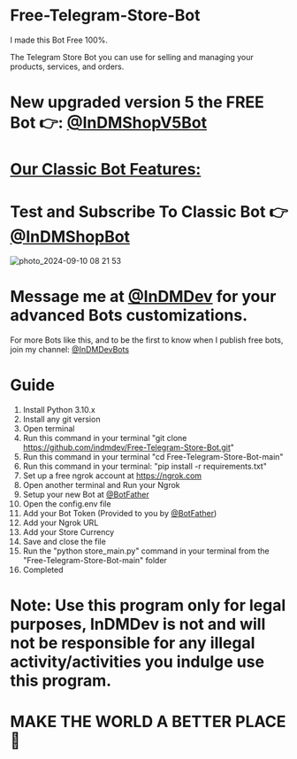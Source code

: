 # Free-Telegram-Store-Bot
I made this Bot Free 100%.

The Telegram Store Bot you can use for selling and managing your products, services, and orders.


# New upgraded version 5 the FREE Bot 👉: [@InDMShopV5Bot](https://t.me/inDMShopV5Bot)

# [Our Classic Bot Features:](https://github.com/indmdev/indmshopbot?tab=readme-ov-file#sellers-store-control-panel)

# Test and Subscribe To Classic Bot 👉 [@InDMShopBot](https://t.me/InDMShopBot)

![photo_2024-09-10 08 21 53](https://github.com/user-attachments/assets/3e5a2c25-3e6b-4b02-a975-2f671940e7f9)


# Message me at [@InDMDev](https://t.me/InDMDev) for your advanced Bots customizations.


For more Bots like this, and to be the first to know when I publish free bots, join my channel: [@InDMDevBots](https://t.me/InDMDevBots)


# Guide
1. Install Python 3.10.x
2. Install any git version
3. Open terminal
4. Run this command in your terminal "git clone https://github.com/indmdev/Free-Telegram-Store-Bot.git"
5. Run this command in your terminal "cd Free-Telegram-Store-Bot-main"
6. Run this command in your terminal: "pip install -r requirements.txt"
7. Set up a free ngrok account at https://ngrok.com
8. Open another terminal and Run your Ngrok
9. Setup your new Bot at [@BotFather](https://t.me/Botfather)
10. Open the config.env file
11. Add your Bot Token (Provided to you by [@BotFather](https://t.me/Botfather))
12. Add your Ngrok URL
13. Add your Store Currency
14. Save and close the file
16. Run the "python store_main.py" command in your terminal from the "Free-Telegram-Store-Bot-main" folder
17. Completed


# Note: Use this program only for legal purposes, InDMDev is not and will not be responsible for any illegal activity/activities you indulge use this program.

# MAKE THE WORLD A BETTER PLACE 🙏
